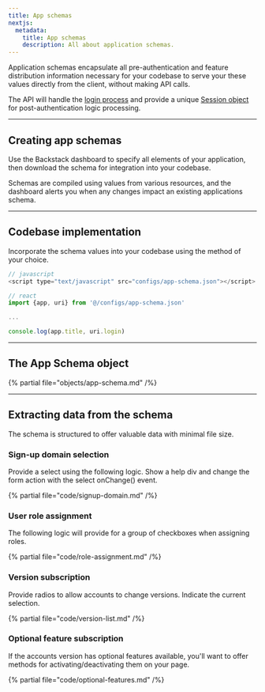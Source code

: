 ```yaml
---
title: App schemas
nextjs:
  metadata:
    title: App schemas
    description: All about application schemas.
---
```


Application schemas encapsulate all pre-authentication and feature distribution information necessary for your codebase to serve your these values directly from the client, without making API calls.

The API will handle the [login process](/docs/login) and provide a unique [Session object](/docs/sessions) for post-authentication logic processing.

---

## Creating app schemas

Use the Backstack dashboard to specify all elements of your application, then download the schema for integration into your codebase.

Schemas are compiled using values from various resources, and the dashboard alerts you when any changes impact an existing applications schema.

---

## Codebase implementation

Incorporate the schema values into your codebase using the method of your choice.

```js
// javascript
<script type="text/javascript" src="configs/app-schema.json"></script>

// react
import {app, uri} from '@/configs/app-schema.json'

...

console.log(app.title, uri.login)
```

---

## The App Schema object

{% partial file="objects/app-schema.md" /%}

---

## Extracting data from the schema

The schema is structured to offer valuable data with minimal file size. 

[//]: # (While this enhances efficiency, it can pose a challenge in gathering information.)


### Sign-up domain selection

Provide a select using the following logic. Show a help div and change the form action with the select onChange() event.

{% partial file="code/signup-domain.md" /%}



### User role assignment

The following logic will provide for a group of checkboxes when assigning roles.

{% partial file="code/role-assignment.md" /%}



### Version subscription

Provide radios to allow accounts to change versions. Indicate the current selection.

{% partial file="code/version-list.md" /%}



### Optional feature subscription

If the accounts version has optional features available, you'll want to offer methods for activating/deactivating them on your page.

{% partial file="code/optional-features.md" /%}



